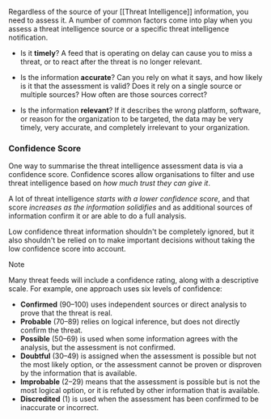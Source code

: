 
Regardless of the source of your [[Threat Intelligence]] information, you need to assess it. A number of common factors come into play when you assess a threat intelligence source or a specific threat intelligence notification.

- Is it **timely**? A feed that is operating on delay can cause you to miss a threat, or to react after the threat is no longer relevant.

- Is the information **accurate**? Can you rely on what it says, and how likely is it that the assessment is valid? Does it rely on a single source or multiple sources? How often are those sources correct?

- Is the information **relevant**? If it describes the wrong platform, software, or reason for the organization to be targeted, the data may be very timely, very accurate, and completely irrelevant to your organization.

### Confidence Score

One way to summarise the threat intelligence assessment data is via a confidence score. Confidence scores allow organisations to filter and use threat intelligence based on *how much trust they can give it*.

A lot of threat intelligence *starts with a lower confidence score*, and that score *increases as the information solidifies* and as additional sources of information confirm it or are able to do a full
analysis.

Low confidence threat information shouldn't be completely ignored, but it also shouldn't be relied on to make important decisions without taking the low confidence score into account.

> [!note] 
> Many threat feeds will include a confidence rating, along with a descriptive scale. For example, one approach uses six levels of confidence:
> - **Confirmed** (90–100) uses independent sources or direct analysis to prove that the threat is real.
> - **Probable** (70–89) relies on logical inference, but does not directly confirm the threat.
> - **Possible** (50–69) is used when some information agrees with the analysis, but the assessment is not confirmed.
> - **Doubtful** (30–49) is assigned when the assessment is possible but not the most likely option, or the assessment cannot be proven or disproven by the information that is available.
> - **Improbable** (2–29) means that the assessment is possible but is not the most logical option, or it is refuted by other information that is available.
> - **Discredited** (1) is used when the assessment has been confirmed to be inaccurate or incorrect.
